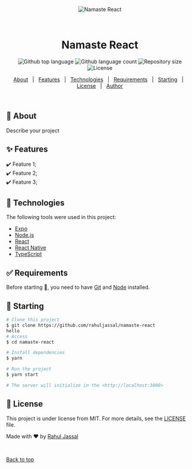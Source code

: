 <div align="center" id="top"> 
  <img src="./.github/app.gif" alt="Namaste React" />

&#xa0;

  <!-- <a href="https://namastereact.netlify.app">Demo</a> -->
</div>

<h1 align="center">Namaste React</h1>

<p align="center">
  <img alt="Github top language" src="https://img.shields.io/github/languages/top/rahuljassal/namaste-react?color=56BEB8">

  <img alt="Github language count" src="https://img.shields.io/github/languages/count/rahuljassal/namaste-react?color=56BEB8">

  <img alt="Repository size" src="https://img.shields.io/github/repo-size/rahuljassal/namaste-react?color=56BEB8">

  <img alt="License" src="https://img.shields.io/github/license/rahuljassal/namaste-react?color=56BEB8">

  <!-- <img alt="Github issues" src="https://img.shields.io/github/issues/rahuljassal/namaste-react?color=56BEB8" /> -->

  <!-- <img alt="Github forks" src="https://img.shields.io/github/forks/rahuljassal/namaste-react?color=56BEB8" /> -->

  <!-- <img alt="Github stars" src="https://img.shields.io/github/stars/rahuljassal/namaste-react?color=56BEB8" /> -->
</p>

<!-- Status -->

<!-- <h4 align="center">
	🚧  Namaste React 🚀 Under construction...  🚧
</h4>

<hr> -->

<p align="center">
  <a href="#dart-about">About</a> &#xa0; | &#xa0; 
  <a href="#sparkles-features">Features</a> &#xa0; | &#xa0;
  <a href="#rocket-technologies">Technologies</a> &#xa0; | &#xa0;
  <a href="#white_check_mark-requirements">Requirements</a> &#xa0; | &#xa0;
  <a href="#checkered_flag-starting">Starting</a> &#xa0; | &#xa0;
  <a href="#memo-license">License</a> &#xa0; | &#xa0;
  <a href="https://github.com/rahuljassal" target="_blank">Author</a>
</p>

<br>

## :dart: About

Describe your project

## :sparkles: Features

:heavy_check_mark: Feature 1;\
:heavy_check_mark: Feature 2;\
:heavy_check_mark: Feature 3;

## :rocket: Technologies

The following tools were used in this project:

- [Expo](https://expo.io/)
- [Node.js](https://nodejs.org/en/)
- [React](https://pt-br.reactjs.org/)
- [React Native](https://reactnative.dev/)
- [TypeScript](https://www.typescriptlang.org/)

## :white_check_mark: Requirements

Before starting :checkered_flag:, you need to have [Git](https://git-scm.com) and [Node](https://nodejs.org/en/) installed.

## :checkered_flag: Starting

```bash
# Clone this project
$ git clone https://github.com/rahuljassal/namaste-react
hello
# Access
$ cd namaste-react

# Install dependencies
$ yarn

# Run the project
$ yarn start

# The server will initialize in the <http://localhost:3000>
```

## :memo: License

This project is under license from MIT. For more details, see the [LICENSE](LICENSE.md) file.

Made with :heart: by <a href="https://github.com/rahuljassal" target="_blank">Rahul Jassal</a>

&#xa0;

<a href="#top">Back to top</a>

